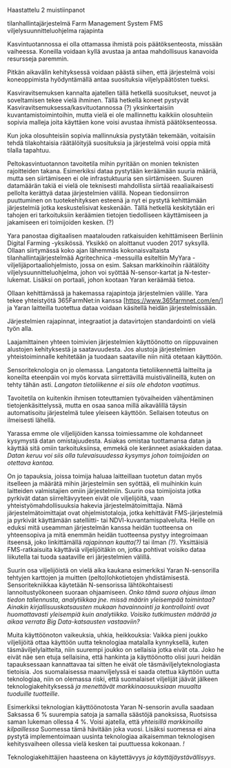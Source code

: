 Haastattelu 2 muistiinpanot

tilanhallintajärjestelmä Farm Management System FMS
viljelysuunnitteluohjelma
rajapinta

Kasvintuotannossa ei olla ottamassa ihmistä pois päätöksenteosta, missään vaiheessa. Koneilla voidaan kyllä avustaa ja antaa mahdollisuus kanavoida resursseja paremmin.

Pitkän aikavälin kehityksessä voidaan päästä siihen, että järjestelmä voisi koneoppimista hyödyntämällä antaa suosituksia viljelypäätösten tueksi.

Kasviravitsemuksen kannalta ajatellen tällä hetkellä suositukset, neuvot ja soveltamisen tekee vielä ihminen. Tällä hetkellä koneet pystyvät Kasviravitsemuksessa/kasvituotannossa (?) yksinkertaisiin kuvantamistoimintoihin, mutta vielä ei ole mallinnettu kaikkiin olosuhteiin sopivia malleja joita käyttäen kone voisi avustaa ihmistä päätöksenteossa.

Kun joka olosuhteisiin sopivia mallinnuksia pystytään tekemään, voitaisiin tehdä tilakohtaisia räätälöityjä suosituksia ja järjestelmä voisi oppia mitä tilalla tapahtuu.

Peltokasvintuotannon tavoitetila mihin pyritään on monien teknisten rajoitteiden takana. Esimerkiksi dataa pystytään keräämään suuria määriä, mutta sen siirtämiseen ei ole infrastuktuuria sen siirtämiseen.
Suuren datamäärän takiä ei vielä ole teknisesti mahdollista siirtää reaaliaikaisesti pellolta kerättyä dataa järjestelmien välillä.
Nopean tiedonsiirron puuttuminen on tuotekehityksen esteenä ja nyt ei pystytä kehittämään järjestelmiä jotka keskustelisivat keskenään.
Tällä hetkellä keskitytään eri tahojen eri tarkoituksiin keräämien tietojen tiedolliseen käyttämiseen ja jakamiseen eri toimijoiden kesken. (?)

Yara panostaa digitaalisen maatalouden ratkaisuiden kehittämiseen Berliinin Digital Farming -yksikössä. Yksikkö on aloittanut vuoden 2017 syksyllä.
Ollaan siirtymässä koko ajan lähemmäs kokonaisvaltaista tilanhallintajärjestelmää
Agritechnica -messuilla esiteltiin MyYara -viljelijäportaaliohjelmisto, jossa on esim. Saksan markkinoihin räätälöity viljelysuunnitteluohjelma, johon voi syöttää N-sensor-kartat ja N-tester-lukemat.
Lisäksi on portaali, johon kootaan Yaran keräämää tietoa.

Ollaan kehittämässä ja hakemassa rajapintoja järjestelmien välille. Yara tekee yhteistyötä 365FarmNet:in kanssa [https://www.365farmnet.com/en/] ja Yaran laitteilla tuotettua dataa voidaan käsitellä heidän järjestelmissään.

Järjestelmien rajapinnat, integraatiot ja datavirtojen standardointi on vielä työn alla.

Laajamittainen yhteen toimivien järjestelmien käyttöönotto on riippuvainen alustojen kehityksestä ja saatavuudesta. Jos alustoja järjestelmien yhteistoiminnalle kehitetään ja tuodaan saataville niin niitä otetaan käyttöön.

Sensoriteknologia on jo olemassa. Langatonta tietoliikennettä laitteilta ja koneilta eteenpäin voi myös korvata siirrettävillä muistivälineillä, kuten on tehty tähän asti. *Langaton tietoliikenne ei siis ole ehdoton vaatimus.*

Tavoitetila on kuitenkin ihmisen toteuttamien työvaiheiden vähentäminen tietojenkäsittelyssä, mutta en osaa sanoa millä aikavälillä täysin automatisoitu järjestelmä tulee yleiseen käyttöön. Sellaisen toteutus on ilmeisesti lähellä.

Yarassa emme ole viljelijöiden kanssa toimiessamme ole kohdanneet kysymystä datan omistajuudesta. Asiakas omistaa tuottamansa datan ja käyttää sitä omiin tarkoituksiinsa, emmekä ole keränneet asiakkaiden dataa. *Datan keruu voi siis olla tulevaisuudessa kysymys johon toimijoiden on otettava kantaa.*

On jo tapauksia, joissa toimija haluaa laitteillaan tuotetun datan myös itselleen ja määrätä mihin järjestelmiin sen syöttää, eli muihinkin kuin laitteiden valmistajien omiin järjestelmiin. Suurin osa toimijoista jotka pyrkivät datan siirreltävyyteen eivät ole viljelijöitä, vaan yhteistyömahdollisuuksia hakevia järjestelmätoimittajia.
Nämä järjestelmätoimittajat ovat ohjelmistotaloja, jotka kehittävät FMS-järjestelmiä ja pyrkivät käyttämään satelliitti- tai NDVI-kuvantamispalveluita. Heille on eduksi mitä useamman järjestelmän kanssa heidän tuotteensa on yhteensopiva ja mitä enemmän heidän tuotteensa pystyy integroimaan itseensä, joko linkittämällä *rajapinnan kautta(?)* tai ilman *(?)*.
Yksittäisiä FMS-ratkaisuita käyttäviä viljelijöitäkin on, jotka pohtivat voisiko dataa liikutella tai tuoda saataville eri järjestelmien välillä.

Suurin osa viljelijöistä on vielä aika kaukana esimerkiksi Yaran N-sensorilla tehtyjen karttojen ja muitten (pelto)lohkotietojen yhdistämisestä. Sensoritekniikkaa käytetään N-sensorissa lähtökohtaisesti lannoitustyökoneen suoraan ohjaamiseen. *Onko tämä suora ohjaus ilman tiedon tallennusta, analytiikkaa jne. missä määrin yleisempää toimintaa? Ainakin kirjallisuuskatsausten mukaan havainnointi ja kontrollointi ovat huomattavasti yleisempiä kuin analytiikka. Voisiko tutkimusten määrää ja aikaa verrata Big Data-katsausten vastaaviin?*

Muita käyttöönoton vaikeuksia, uhkia, heikkouksia:
Vaikka pieni joukko viljelijöitä ottaa käyttöön uutta teknologiaa matalalla kynnyksellä, kuten täsmäviljelylaitteita, niin suurempi joukko on sellaisia jotka eivät ota.
Joko he eivät näe sen etuja sellaisina, että hankinta ja käyttöönotto olisi juuri heidän tapauksessaan kannattavaa tai sitten he eivät ole täsmäviljelyteknologiasta tietoisia.
Jos suomalaisessa maanviljelyssä ei saada otettua käyttöön uutta teknologiaa, niin on olemassa riski, että suomalaiset viljelijät jäävät jälkeen teknologiakehityksessä *ja menettävät markkinaosuuksiaan muualta tuoduille tuotteille*.

Esimerkiksi teknologian käyttöönotosta Yaran N-sensorin avulla saadaan Saksassa 6 % suurempia satoja ja samalla säästöjä panoksissa, Ruotsissa saman lukeman ollessa 4 %. Voisi ajatella, että *yhteisillä markkinoilla kilpaillessa* Suomessa tämä hävitään joka vuosi. 
Lisäksi suomessa ei aina pystytä implementoimaan uusinta teknologiaa aikaisemman teknologisen kehitysvaiheen ollessa vielä kesken tai puuttuessa kokonaan. *!*

Teknologiakehittäjien haasteena on käytettävyys *ja käyttäjäystävällisyys*. 


















































